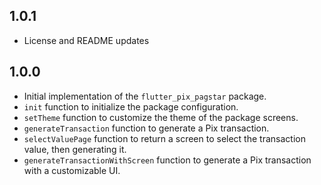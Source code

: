 ## 1.0.1
- License and README updates

## 1.0.0

- Initial implementation of the `flutter_pix_pagstar` package.
- `init` function to initialize the package configuration.
- `setTheme` function to customize the theme of the package screens.
- `generateTransaction` function to generate a Pix transaction.
- `selectValuePage` function to return a screen to select the transaction value, then generating it.
- `generateTransactionWithScreen` function to generate a Pix transaction with a customizable UI.